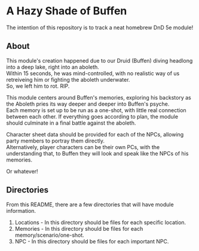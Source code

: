 # A Hazy Shade of Buffen

The intention of this repository is to track a neat homebrew DnD 5e module!

## About

This module's creation happened due to our Druid (Buffen) diving headlong into a deep lake, right into an aboleth.  
Within 15 seconds, he was mind-controlled, with no realistic way of us retreiveing him or fighting the aboleth underwater.  
So, we left him to rot. RIP.  

This module centers around Buffen's memories, exploring his backstory as the Aboleth pries its way deeper and deeper into Buffen's psyche.  
Each memory is set up to be run as a one-shot, with little real connection between each other. If everything goes according to plan, the module should culminate in a final battle against the aboleth.

Character sheet data should be provided for each of the NPCs, allowing party members to portray them directly.  
Alternatively, player characters can be their own PCs, with the understanding that, to Buffen they will look and speak like the NPCs of his memories.  

Or whatever!

## Directories

From this README, there are a few directories that will have module information.

1. Locations - In this directory should be files for each specific location.
2. Memories - In this directory should be files for each memory/scenario/one-shot.
3. NPC - In this directory should be files for each important NPC.

